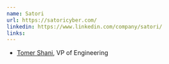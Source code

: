 ```yaml
---
name: Satori
url: https://satoricyber.com/
linkedin: https://www.linkedin.com/company/satori/
links:
---
```


* [Tomer Shani](https://www.linkedin.com/in/shani-tomer/), VP of Engineering
